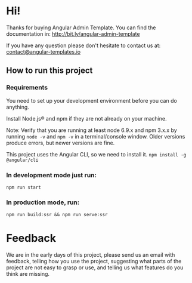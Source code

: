 # Hi!
Thanks for buying Angular Admin Template. You can find the documentation in: http://bit.ly/angular-admin-template

If you have any question please don't hesitate to contact us at: contact@angular-templates.io

## How to run this project

### Requirements
You need to set up your development environment before you can do anything.

Install Node.js® and npm if they are not already on your machine.

Note: Verify that you are running at least node 6.9.x and npm 3.x.x by running `node -v` and `npm -v` in a terminal/console window. Older versions produce errors, but newer versions are fine.

This project uses the Angular CLI, so we need to install it.
`npm install -g @angular/cli`

### In development mode just run:
`npm run start`

### In production mode, run:
`npm run build:ssr && npm run serve:ssr`

# Feedback
We are in the early days of this project, please send us an email with feedback, telling how you use the project, suggesting what parts of the project are not easy to grasp or use, and telling us what features do you think are missing.
